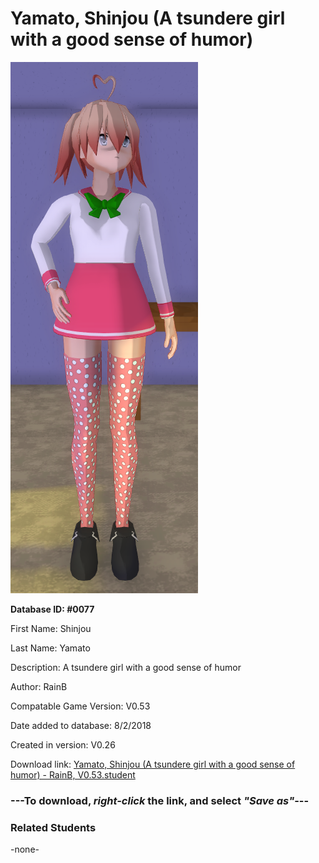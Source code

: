 # Yamato, Shinjou (A tsundere girl with a good sense of humor)

<img src="../../Files/Images/Yamato, Shinjou (A tsundere girl with a good sense of humor).png" title="Yamato, Shinjou (A tsundere girl with a good sense of humor) - RainB, V0.53">

**Database ID: #0077**

First Name: Shinjou

Last Name: Yamato

Description: A tsundere girl with a good sense of humor

Author: RainB

Compatable Game Version: V0.53

Date added to database: 8/2/2018

Created in version: V0.26

Download link: <a href="https://raw.githubusercontent.com/Arbiter1223/Daigaku-Gurashi-Custom-Students/master/Files/Student%20Files/Yamato%2C%20Shinjou%20(A%20tsundere%20girl%20with%20a%20good%20sense%20of%20humor)%20-%20RainB%2C%20V0.53.student">Yamato, Shinjou (A tsundere girl with a good sense of humor) - RainB, V0.53.student</a>

### ---**To download, _right-click_ the link, and select _"Save as"_**---

### Related Students

-none-
